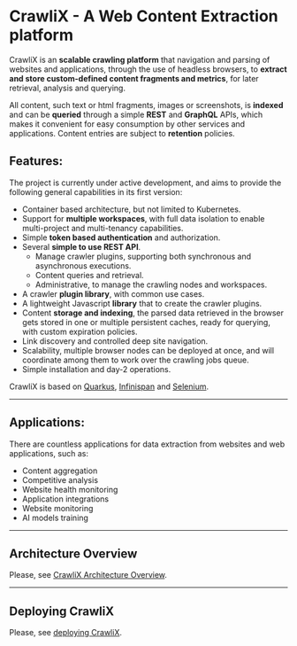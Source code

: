 # CrawliX - A Web Content Extraction platform

CrawliX is an **scalable crawling platform** that navigation and parsing of websites and applications, through the use of headless browsers, 
to **extract and store custom-defined content fragments and metrics**, for later retrieval, analysis and querying. 

All content, such text or html fragments, images or screenshots, is **indexed** and can be **queried** through 
a simple **REST** and **GraphQL** APIs, which makes it convenient for easy consumption by other services and applications. 
Content entries are subject to **retention** policies.

## Features:
The project is currently under active development, and aims to provide the following general capabilities in its first version:

* Container based architecture, but not limited to Kubernetes.
* Support for **multiple workspaces**, with full data isolation to enable multi-project and multi-tenancy capabilities.
* Simple **token based authentication** and authorization. 
* Several **simple to use REST API**.
  * Manage crawler plugins, supporting both synchronous and asynchronous executions.
  * Content queries and retrieval.
  * Administrative, to manage the crawling nodes and workspaces.
* A crawler **plugin library**, with common use cases.
* A lightweight Javascript **library** that to create the crawler plugins.
* Content **storage and indexing**, the parsed data retrieved in the browser gets stored in one or multiple persistent caches, ready for querying, with custom expiration policies.
* Link discovery and controlled deep site navigation.
* Scalability, multiple browser nodes can be deployed at once, and will coordinate among them to work over the crawling jobs queue.
* Simple installation and day-2 operations.

CrawliX is based on [Quarkus](https://quarkus.io/), [Infinispan](https://infinispan.org) and [Selenium](https://www.selenium.dev/documentation/).

-----

## Applications:

There are countless applications for data extraction from websites and web applications, such as:
* Content aggregation
* Competitive analysis
* Website health monitoring
* Application integrations
* Website monitoring
* AI models training

-----

## Architecture Overview ##

Please, see [CrawliX Architecture Overview](docs/Architecture.md).

-----
## Deploying CrawliX ##

Please, see [deploying CrawliX](deploy/Deploy.md).